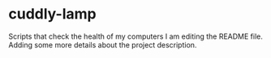 # cuddly-lamp
Scripts that check the health of my computers
I am editing the README file. Adding some more details about the project description.
